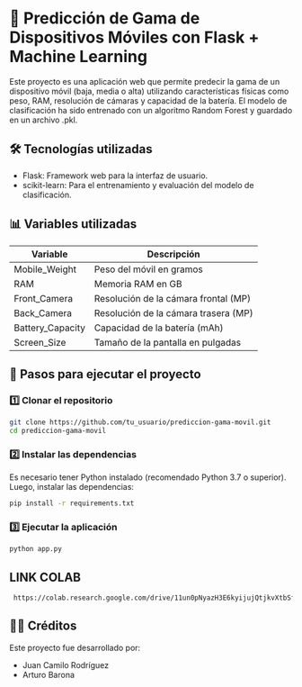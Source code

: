 
# 📱 Predicción de Gama de Dispositivos Móviles con Flask + Machine Learning

Este proyecto es una aplicación web que permite predecir la gama de un dispositivo móvil (baja, media o alta) utilizando características físicas como peso, RAM, resolución de cámaras y capacidad de la batería. El modelo de clasificación ha sido entrenado con un algoritmo Random Forest y guardado en un archivo .pkl.

## 🛠 Tecnologías utilizadas
- Flask: Framework web para la interfaz de usuario.
- scikit-learn: Para el entrenamiento y evaluación del modelo de clasificación.
## 📊 Variables utilizadas

| Variable             | Descripción                                                                |
| ----------------- | ------------------------------------------------------------------ |
| Mobile_Weight | Peso del móvil en gramos |
| RAM | Memoria RAM en GB |
| Front_Camera | Resolución de la cámara frontal (MP) |
| Back_Camera | 	Resolución de la cámara trasera (MP) |
| Battery_Capacity | Capacidad de la batería (mAh) |
| Screen_Size | 	Tamaño de la pantalla en pulgadas|

## 🚀 Pasos para ejecutar el proyecto

### **1️⃣ Clonar el repositorio**

```bash
git clone https://github.com/tu_usuario/prediccion-gama-movil.git
cd prediccion-gama-movil
```

### **2️⃣  Instalar las dependencias**
Es necesario tener Python instalado (recomendado Python 3.7 o superior). Luego, instalar las dependencias:
```bash
pip install -r requirements.txt
```

### **3️⃣ Ejecutar la aplicación**

```bash
python app.py
```

## LINK COLAB

```bash
 https://colab.research.google.com/drive/11un0pNyazH3E6kyijujQtjkvXtbSfd0E?usp=sharing
```


## 🧑‍💻 Créditos

Este proyecto fue desarrollado por:

- Juan Camilo Rodríguez
- Arturo Barona
